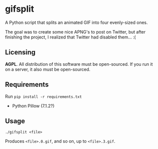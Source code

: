 # gifsplit
A Python script that splits an animated GIF into four evenly-sized ones.

The goal was to create some nice APNG's to post on Twitter, but after finishing
the project, I realized that Twitter had disabled them... :(

## Licensing
**AGPL**. All distribution of this software must be open-sourced. If you run it on a server,
it also must be open-sourced.

## Requirements
Run `pip install -r requirements.txt`

* Python Pillow (7.1.2?)

## Usage
```
./gifsplit <file>
```

Produces `<file>.0.gif`, and so on, up to `<file>.3.gif`.
